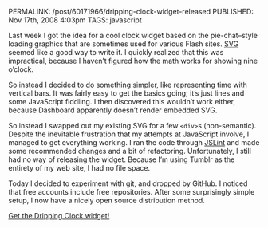 PERMALINK: /post/60171966/dripping-clock-widget-released
PUBLISHED: Nov 17th, 2008 4:03pm
TAGS: javascript

Last week I got the idea for a cool clock widget based on the pie-chat–style
loading graphics that are sometimes used for various Flash sites.
<abbr class="smallcaps" title="Scalable Vector Graphics">SVG</abbr> seemed like
a good way to write it. I quickly realized that this was impractical, because I
haven’t figured how the math works for showing nine o’clock.

So instead I decided to do something simpler, like representing time with
vertical bars. It was fairly easy to get the basics going; it’s just lines and
some JavaScript fiddling. I then discovered this wouldn’t work either, because
Dashboard apparently doesn’t render embedded
<abbr class="smallcaps">SVG</abbr>.

So instead I swapped out my existing <abbr class="smallcaps">SVG</abbr> for a
few `<div>`s (non-semantic). Despite the inevitable frustration that my
attempts at JavaScript involve, I managed to get everything working. I ran the
code through [JSLint][jslint] and made some recommended changes and a bit of
refactoring. Unfortunately, I still had no way of releasing the widget. Because
I’m using Tumblr as the entirety of my web site, I had no file space.

 [jslint]: http://www.jslint.com/

Today I decided to experiment with git, and dropped by GitHub. I noticed that
free accounts include free repositories. After some surprisingly simple setup,
I now have a nicely open source distribution method.

[Get the Dripping Clock widget!][dc]

 [dc]: http://github.com/stilist/dripping-clock/tree/master
